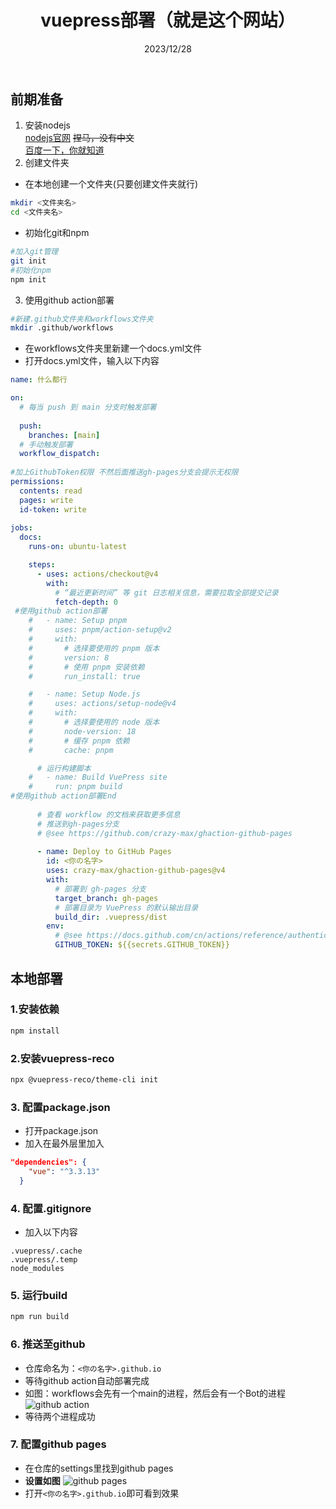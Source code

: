 ﻿---
title: vuepress部署（就是这个网站）
date: 2023/12/28
categories:
  - 网站搭建
---

## 前期准备
1. 安装nodejs   
[nodejs官网](https://nodejs.org/en)  ~~捏马，没有中文~~  
[百度一下，你就知道](https://www.baidu.com/s?ie=UTF-8&wd=nodejs)
2. 创建文件夹
- 在本地创建一个文件夹(只要创建文件夹就行)
```bash
mkdir <文件夹名>
cd <文件夹名>
```
- 初始化git和npm
```bash
#加入git管理
git init
#初始化npm
npm init
```
3. 使用github action部署
```bash
#新建.github文件夹和workflows文件夹
mkdir .github/workflows
```
- 在workflows文件夹里新建一个docs.yml文件  
- 打开docs.yml文件，输入以下内容
```yml
name: 什么都行

on:
  # 每当 push 到 main 分支时触发部署
  
  push:
    branches: [main]
  # 手动触发部署
  workflow_dispatch:
    
#加上GithubToken权限 不然后面推送gh-pages分支会提示无权限    
permissions:
  contents: read
  pages: write
  id-token: write
  
jobs:
  docs:
    runs-on: ubuntu-latest

    steps:
      - uses: actions/checkout@v4
        with:
          # “最近更新时间” 等 git 日志相关信息，需要拉取全部提交记录
          fetch-depth: 0
 #使用github action部署
    #   - name: Setup pnpm
    #     uses: pnpm/action-setup@v2
    #     with:
    #       # 选择要使用的 pnpm 版本
    #       version: 8
    #       # 使用 pnpm 安装依赖
    #       run_install: true

    #   - name: Setup Node.js
    #     uses: actions/setup-node@v4
    #     with:
    #       # 选择要使用的 node 版本
    #       node-version: 18
    #       # 缓存 pnpm 依赖
    #       cache: pnpm

      # 运行构建脚本
    #   - name: Build VuePress site
    #     run: pnpm build
#使用github action部署End
      
      # 查看 workflow 的文档来获取更多信息
      # 推送到gh-pages分支
      # @see https://github.com/crazy-max/ghaction-github-pages
      
      - name: Deploy to GitHub Pages
        id: <你の名字>
        uses: crazy-max/ghaction-github-pages@v4
        with:
          # 部署到 gh-pages 分支
          target_branch: gh-pages
          # 部署目录为 VuePress 的默认输出目录
          build_dir: .vuepress/dist
        env:
          # @see https://docs.github.com/cn/actions/reference/authentication-in-a-workflow#about-the-github_token-secret
          GITHUB_TOKEN: ${{secrets.GITHUB_TOKEN}} 


```

## 本地部署
### 1.安装依赖  
```bash
npm install
```
### 2.安装vuepress-reco  
```bash
npx @vuepress-reco/theme-cli init
```
### 3. 配置package.json  
- 打开package.json
- 加入在最外层里加入
```json
"dependencies": {
    "vue": "^3.3.13"
  }
```
### 4. 配置.gitignore
- 加入以下内容
```
.vuepress/.cache
.vuepress/.temp
node_modules
```
### 5. 运行build
```bash
npm run build
```

### 6. 推送至github
- 仓库命名为：`<你の名字>.github.io`
- 等待github action自动部署完成
- 如图：workflows会先有一个main的进程，然后会有一个Bot的进程
![github action](/vuepress-01-002.png)  
- 等待两个进程成功

### 7. 配置github pages
- 在仓库的settings里找到github pages  
- **设置如图**
![github pages](/vuepress-01-001.png)
- 打开`<你の名字>.github.io`即可看到效果